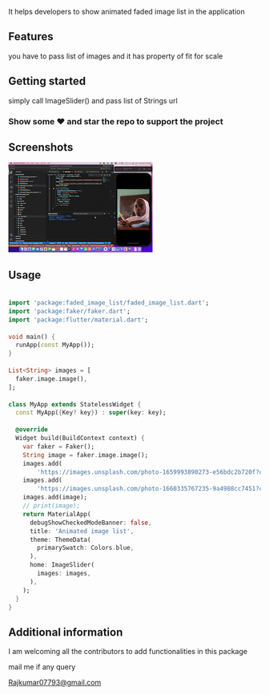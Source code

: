 <!-- 
This README describes the package. If you publish this package to pub.dev,
this README's contents appear on the landing page for your package.

For information about how to write a good package README, see the guide for
[writing package pages](https://dart.dev/guides/libraries/writing-package-pages). 

For general information about developing packages, see the Dart guide for
[creating packages](https://dart.dev/guides/libraries/create-library-packages)
and the Flutter guide for
[developing packages and plugins](https://flutter.dev/developing-packages). 
-->

It helps developers to show animated faded image list in the application

## Features

you have to pass list of images and it has property of fit for scale

## Getting started

simply call ImageSlider() and pass list of Strings url

### Show some :heart: and star the repo to support the project


## Screenshots
<img src="image.gif"/>


## Usage

```dart

import 'package:faded_image_list/faded_image_list.dart';
import 'package:faker/faker.dart';
import 'package:flutter/material.dart';

void main() {
  runApp(const MyApp());
}

List<String> images = [
  faker.image.image(),
];

class MyApp extends StatelessWidget {
  const MyApp({Key? key}) : super(key: key);

  @override
  Widget build(BuildContext context) {
    var faker = Faker();
    String image = faker.image.image();
    images.add(
        'https://images.unsplash.com/photo-1659993890273-e56bdc2b720f?crop=entropy&cs=tinysrgb&fit=crop&fm=jpg&h=480&ixid=MnwxfDB8MXxyYW5kb218MHx8fHx8fHx8MTY2MjYzMTU4Mw&ixlib=rb-1.2.1&q=80&w=640');
    images.add(
        'https://images.unsplash.com/photo-1660335767235-9a4988cc7451?crop=entropy&cs=tinysrgb&fit=crop&fm=jpg&h=480&ixid=MnwxfDB8MXxyYW5kb218MHx8fHx8fHx8MTY2MjYzMTU2MQ&ixlib=rb-1.2.1&q=80&w=640');
    images.add(image);
    // print(image);
    return MaterialApp(
      debugShowCheckedModeBanner: false,
      title: 'Animated image list',
      theme: ThemeData(
        primarySwatch: Colors.blue,
      ),
      home: ImageSlider(
        images: images,
      ),
    );
  }
}

```

## Additional information

I am welcoming all the contributors to add functionalities in this package

mail me if any query

Rajkumar07793@gmail.com